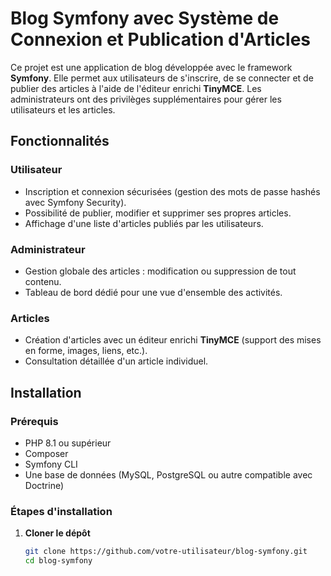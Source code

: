 # Blog Symfony avec Système de Connexion et Publication d'Articles

Ce projet est une application de blog développée avec le framework **Symfony**. Elle permet aux utilisateurs de s'inscrire, de se connecter et de publier des articles à l'aide de l'éditeur enrichi **TinyMCE**. Les administrateurs ont des privilèges supplémentaires pour gérer les utilisateurs et les articles.

## Fonctionnalités

### Utilisateur
- Inscription et connexion sécurisées (gestion des mots de passe hashés avec Symfony Security).
- Possibilité de publier, modifier et supprimer ses propres articles.
- Affichage d'une liste d'articles publiés par les utilisateurs.

### Administrateur
- Gestion globale des articles : modification ou suppression de tout contenu.
- Tableau de bord dédié pour une vue d'ensemble des activités.

### Articles
- Création d'articles avec un éditeur enrichi **TinyMCE** (support des mises en forme, images, liens, etc.).
- Consultation détaillée d'un article individuel.

## Installation

### Prérequis
- PHP 8.1 ou supérieur
- Composer
- Symfony CLI
- Une base de données (MySQL, PostgreSQL ou autre compatible avec Doctrine)

### Étapes d'installation

1. **Cloner le dépôt**
   ```bash
   git clone https://github.com/votre-utilisateur/blog-symfony.git
   cd blog-symfony
